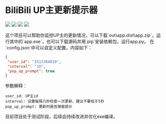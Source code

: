 # BiliBili UP主更新提示器
<p>
<img src="https://img.shields.io/static/v1?label=Project&message=BiliBili Update Prompt&color"/>
<img src="https://img.shields.io/static/v1?label=Program&message=Python&color=blue"/>
<img src="https://img.shields.io/static/v1?label=Python&message=3.9.5&color=yellow"/>
<img src="https://img.shields.io/static/v1?label=Version&message=1.0.0&color=red"/>
</p>
这个项目可以帮助你监控UP主的更新情况，可以下载`out\app.dist\app.zip`，运行其中的`app.exe`，也可以下载源码并用`pip`安装依赖包，运行app.py。
在`config.json`中可以自定义配置，内容如下：

```json
{
 "user_id": "1513364019", 
 "interval": "10", 
 "pop_up_prompt": true
}
```
参数解释：
```
user_id: UP主id
interval: 设置每隔几秒检查一次更新，建议不要低于5秒
pop_up_prompt: 更新时是否弹窗提示
```
目前项目处于测试阶段，后续会持续改进并优化exe编译。